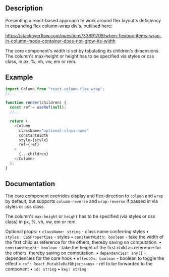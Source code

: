 ## Description

Presenting a react-based approach to work around flex layout's deficiency in expanding flex column-wrap div's, outlined here:

https://stackoverflow.com/questions/33891709/when-flexbox-items-wrap-in-column-mode-container-does-not-grow-its-width

The core component's width is set by tabulating its children's dimensions. The column's max-height or height has to be specified via styles or css class, in px, %, vh, vw, em or rem.

## Example

```javascript
import Column from "react-column-flex-wrap";
//...

function render(children) {
  const ref = useRef(null);
  //...

  return (
    <Column
      className="optional-class-name"
      constantWidth
      style={style}
      ref={ref}
    >
      {...children}
    </Column>
  );
}
```

## Documentation

The core component overrides display and flex-direction to `column` and `wrap` by default, but supports `column-reverse` and `wrap-reverse` if passed in via styles or css class.

The column's `max-height` or `height` has to be specified (via styles or css class) in px, %, vh, vw, em or rem.

Optional props:
• `className: string` - class name conferring styles
• `styles: CSSProperties` - styles
• `constantWidth: boolean` - take the width of the first child as reference for the others, thereby saving on computation.
• `constantHeight: boolean` - take the height of the first child as reference for the others, thereby saving on computation.
• `dependencies: any[]` - dependencies for the core hook
• `effectOn: boolean` - boolean to toggle the effect
• `ref: React.MutableRefObject<any>` - ref to be forwarded to the component
• `id: string`
• `key: string`
